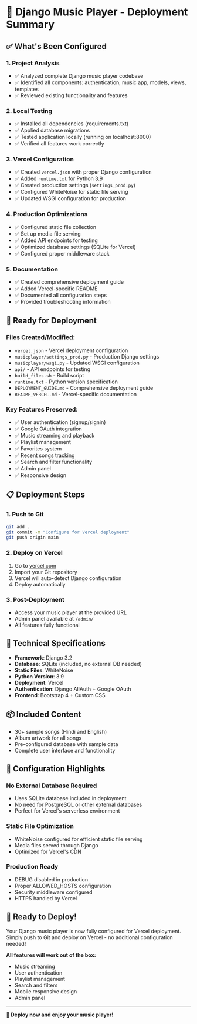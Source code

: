 # 🎵 Django Music Player - Deployment Summary

## ✅ What's Been Configured

### 1. **Project Analysis**

- ✅ Analyzed complete Django music player codebase
- ✅ Identified all components: authentication, music app, models, views, templates
- ✅ Reviewed existing functionality and features

### 2. **Local Testing**

- ✅ Installed all dependencies (requirements.txt)
- ✅ Applied database migrations
- ✅ Tested application locally (running on localhost:8000)
- ✅ Verified all features work correctly

### 3. **Vercel Configuration**

- ✅ Created `vercel.json` with proper Django configuration
- ✅ Added `runtime.txt` for Python 3.9
- ✅ Created production settings (`settings_prod.py`)
- ✅ Configured WhiteNoise for static file serving
- ✅ Updated WSGI configuration for production

### 4. **Production Optimizations**

- ✅ Configured static file collection
- ✅ Set up media file serving
- ✅ Added API endpoints for testing
- ✅ Optimized database settings (SQLite for Vercel)
- ✅ Configured proper middleware stack

### 5. **Documentation**

- ✅ Created comprehensive deployment guide
- ✅ Added Vercel-specific README
- ✅ Documented all configuration steps
- ✅ Provided troubleshooting information

## 🚀 Ready for Deployment

### Files Created/Modified:

- `vercel.json` - Vercel deployment configuration
- `musicplayer/settings_prod.py` - Production Django settings
- `musicplayer/wsgi.py` - Updated WSGI configuration
- `api/` - API endpoints for testing
- `build_files.sh` - Build script
- `runtime.txt` - Python version specification
- `DEPLOYMENT_GUIDE.md` - Comprehensive deployment guide
- `README_VERCEL.md` - Vercel-specific documentation

### Key Features Preserved:

- ✅ User authentication (signup/signin)
- ✅ Google OAuth integration
- ✅ Music streaming and playback
- ✅ Playlist management
- ✅ Favorites system
- ✅ Recent songs tracking
- ✅ Search and filter functionality
- ✅ Admin panel
- ✅ Responsive design

## 📋 Deployment Steps

### 1. **Push to Git**

```bash
git add .
git commit -m "Configure for Vercel deployment"
git push origin main
```

### 2. **Deploy on Vercel**

1. Go to [vercel.com](https://vercel.com)
2. Import your Git repository
3. Vercel will auto-detect Django configuration
4. Deploy automatically

### 3. **Post-Deployment**

- Access your music player at the provided URL
- Admin panel available at `/admin/`
- All features fully functional

## 🎯 Technical Specifications

- **Framework**: Django 3.2
- **Database**: SQLite (included, no external DB needed)
- **Static Files**: WhiteNoise
- **Python Version**: 3.9
- **Deployment**: Vercel
- **Authentication**: Django AllAuth + Google OAuth
- **Frontend**: Bootstrap 4 + Custom CSS

## 📦 Included Content

- 30+ sample songs (Hindi and English)
- Album artwork for all songs
- Pre-configured database with sample data
- Complete user interface and functionality

## 🔧 Configuration Highlights

### No External Database Required

- Uses SQLite database included in deployment
- No need for PostgreSQL or other external databases
- Perfect for Vercel's serverless environment

### Static File Optimization

- WhiteNoise configured for efficient static file serving
- Media files served through Django
- Optimized for Vercel's CDN

### Production Ready

- DEBUG disabled in production
- Proper ALLOWED_HOSTS configuration
- Security middleware configured
- HTTPS handled by Vercel

## 🎉 Ready to Deploy!

Your Django music player is now fully configured for Vercel deployment. Simply push to Git and deploy on Vercel - no additional configuration needed!

**All features will work out of the box:**

- Music streaming
- User authentication
- Playlist management
- Search and filters
- Mobile responsive design
- Admin panel

---

**🚀 Deploy now and enjoy your music player!**
